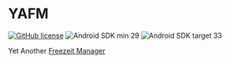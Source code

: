 # YAFM

[![GitHub license](https://img.shields.io/github/license/duzhaokun123/YAFM?style=flat-square)](https://github.com/duzhaokun123/YAFM/blob/main/LICENSE)
![Android SDK min 29](https://img.shields.io/badge/Android%20SDK-%3E%3D%2029-brightgreen?style=flat-square&logo=android)
![Android SDK target 33](https://img.shields.io/badge/Android%20SDK-target%2033-brightgreen?style=flat-square&logo=android)

Yet Another [Freezeit Manager](https://github.com/jark006/freezeitapp)
